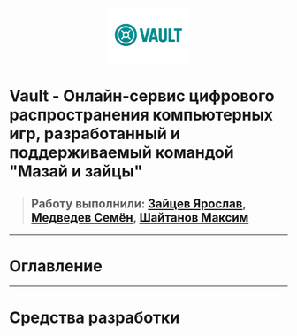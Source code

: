 <div align="center">
  <img src="./repo materials/a2e1af06-2f85-43ab-8aad-40b93c798972.png" style="max-width:30%;" alt="Наш логотип" />
</div>

# Vault - Онлайн-сервис цифрового распространения компьютерных игр, разработанный и поддерживаемый командой "Мазай и зайцы"
> ##  Работу выполнили: [Зайцев Ярослав](https://github.com/RifitGG), [Медведев Семён](https://github.com/Levington), [Шайтанов Максим](https://github.com/Infity0)
---
# Оглавление

---
# Средства разработки 






